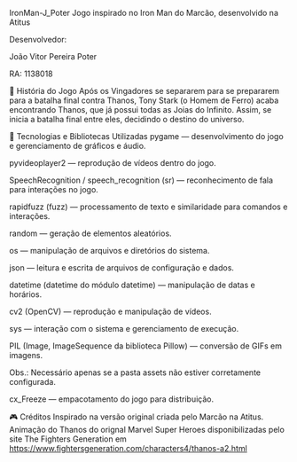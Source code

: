 IronMan-J_Poter
Jogo inspirado no Iron Man do Marcão, desenvolvido na Atitus

Desenvolvedor:

João Vitor Pereira Poter

RA: 1138018

📖 História do Jogo
Após os Vingadores se separarem para se prepararem para a batalha final contra Thanos, Tony Stark (o Homem de Ferro) acaba encontrando Thanos, que já possui todas as Joias do Infinito. Assim, se inicia a batalha final entre eles, decidindo o destino do universo.

🚀 Tecnologias e Bibliotecas Utilizadas
pygame — desenvolvimento do jogo e gerenciamento de gráficos e áudio.

pyvideoplayer2 — reprodução de vídeos dentro do jogo.

SpeechRecognition / speech_recognition (sr) — reconhecimento de fala para interações no jogo.

rapidfuzz (fuzz) — processamento de texto e similaridade para comandos e interações.

random — geração de elementos aleatórios.

os — manipulação de arquivos e diretórios do sistema.

json — leitura e escrita de arquivos de configuração e dados.

datetime (datetime do módulo datetime) — manipulação de datas e horários.

cv2 (OpenCV) — reprodução e manipulação de vídeos.

sys — interação com o sistema e gerenciamento de execução.

PIL (Image, ImageSequence da biblioteca Pillow) — conversão de GIFs em imagens.

Obs.: Necessário apenas se a pasta assets não estiver corretamente configurada.

cx_Freeze — empacotamento do jogo para distribuição.

🎮 Créditos
Inspirado na versão original criada pelo Marcão na Atitus.
Animação do Thanos do orignal Marvel Super Heroes disponibilizadas pelo site The Fighters Generation em https://www.fightersgeneration.com/characters4/thanos-a2.html
